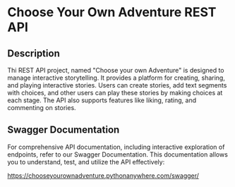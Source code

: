 # Choose Your Own Adventure REST API 

## Description
Thi REST API project, named "Choose your own Adventure" is designed to manage interactive storytelling. It provides a platform for creating, sharing, and playing interactive stories. Users can create stories, add text segments with choices, and other users can play these stories by making choices at each stage. The API also supports features like liking, rating, and commenting on stories.


## Swagger Documentation
For comprehensive API documentation, including interactive exploration of endpoints, refer to our Swagger Documentation. This documentation allows you to understand, test, and utilize the API effectively:

https://chooseyourownadventure.pythonanywhere.com/swagger/
